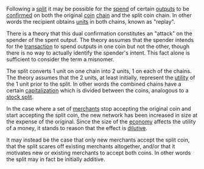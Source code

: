 Following a [split](Glossary#split) it may be possible for the [spend](Glossary#spend) of certain [outputs](Glossary#output) to be [confirmed](Glossary#confirmation) on both the original [coin](Glossary#coin) [chain](Glossary#chain) and the split coin chain. In other words the recipient obtains [units](Glossary#unit) in both chains, known as "replay".

There is a theory that this dual confirmation constitutes an "attack" on the spender of the spent output. The theory assumes that the spender intends for the [transaction](Glossary#transaction) to spend outputs in one coin but not the other, though there is no way to actually identify the spender's intent. This fact alone is sufficient to consider the term a misnomer.

The split converts 1 unit on one chain into 2 units, 1 on each of the chains. The theory assumes that the 2 units, at least initially, represent the [utility](Glossary#utility) of the 1 unit prior to the split. In other words the combined chains have a certain [capitalization](Glossary#capitalization) which is divided between the coins, analogous to a [stock split](https://en.wikipedia.org/wiki/Stock_split).

In the case where a set of [merchants](Glossary#merchant) stop accepting the original coin and start accepting the split coin, the new network has been increased in size at the expense of the original. Since the size of the [economy](Glossary#economy) affects the utility of a money, it stands to reason that the effect is [dilutive](http://financial-dictionary.thefreedictionary.com/Dilutive+effect).

It may instead be the case that only new merchants accept the split coin, that the split scares off existing merchants altogether, and/or that it motivates new or existing merchants to accept both coins. In other words the split may in fact be initially additive.